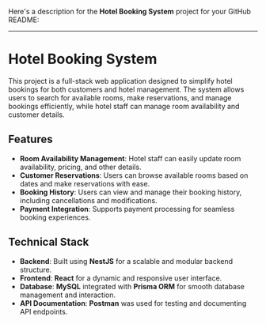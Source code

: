 Here's a description for the **Hotel Booking System** project for your GitHub README:

---

# Hotel Booking System

This project is a full-stack web application designed to simplify hotel bookings for both customers and hotel management. The system allows users to search for available rooms, make reservations, and manage bookings efficiently, while hotel staff can manage room availability and customer details.

## Features
- **Room Availability Management**: Hotel staff can easily update room availability, pricing, and other details.
- **Customer Reservations**: Users can browse available rooms based on dates and make reservations with ease.
- **Booking History**: Users can view and manage their booking history, including cancellations and modifications.
- **Payment Integration**: Supports payment processing for seamless booking experiences.

## Technical Stack
- **Backend**: Built using **NestJS** for a scalable and modular backend structure.
- **Frontend**: **React** for a dynamic and responsive user interface.
- **Database**: **MySQL** integrated with **Prisma ORM** for smooth database management and interaction.
- **API Documentation**: **Postman** was used for testing and documenting API endpoints.

